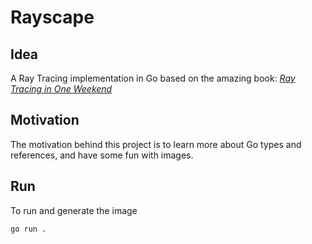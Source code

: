 # Rayscape

## Idea
A Ray Tracing implementation in Go based on the amazing book: [_Ray Tracing in One Weekend_](https://raytracing.github.io/books/RayTracingInOneWeekend.html)

## Motivation
The motivation behind this project is to learn more about Go types and references, and have some fun with images.

## Run
To run and generate the image 
```bash
go run .
```
